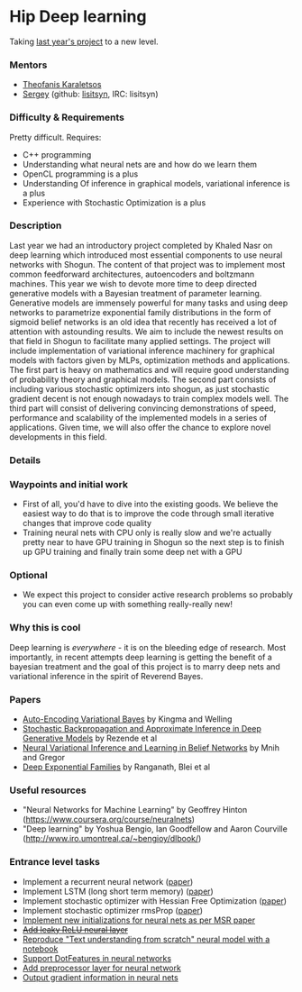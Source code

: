 # Hip Deep learning

Taking [last year's project](https://www.google-melange.com/gsoc/project/details/google/gsoc2014/khalednasr92/5657382461898752) to a new level.

### Mentors
 * [Theofanis Karaletsos](http://cbio.mskcc.org/directory/theofanis-karaletsos/index.html)
 * [Sergey](Sergey%20Lisitsyn) (github: [lisitsyn](https://github.com/lisitsyn), IRC: lisitsyn)

### Difficulty & Requirements

Pretty difficult. Requires:

 * C++ programming
 * Understanding what neural nets are and how do we learn them
 * OpenCL programming is a plus 
 * Understanding Of inference in graphical models, variational inference is a plus
 * Experience with Stochastic Optimization is a plus

### Description

Last year we had an introductory project completed by Khaled Nasr on deep learning which introduced most essential components to use neural networks with Shogun.
The content of that project was to implement most common feedforward architectures, autoencoders and boltzmann machines. 
This year we wish to devote more time to deep directed generative models with a Bayesian treatment of parameter learning. Generative models are immensely powerful for many tasks and using deep networks to parametrize exponential family distributions in the form of sigmoid belief networks is an old idea that recently has received a lot of attention with astounding results.
We aim to include the newest results on that field in Shogun to facilitate many applied settings.
The project will include implementation of variational inference machinery for graphical models with factors given by MLPs, optimization methods and applications.
The first part is heavy on mathematics and will require good understanding of probability theory and graphical models. The second part consists of including various stochastic optimizers into shogun, as just stochastic gradient decent is not enough nowadays to train complex models well. The third part will consist of delivering convincing demonstrations of speed, performance and scalability of the implemented models in a series of applications. Given time, we will also offer the chance to explore novel developments in this field.

### Details

### Waypoints and initial work

* First of all, you'd have to dive into the existing goods. We believe the easiest way to do that is to improve the code through small iterative changes that improve code quality
* Training neural nets with CPU only is really slow and we're actually pretty near to have GPU training in Shogun so the next step is to finish up GPU training and finally train some deep net with a GPU


### Optional

* We expect this project to consider active research problems so probably you can even come up with something really-really new!

### Why this is cool
Deep learning is *everywhere* - it is on the bleeding edge of research. 
Most importantly, in recent attempts deep learning is getting the benefit of a bayesian treatment and the goal of this project is to marry deep nets and variational inference in the spirit of Reverend Bayes.

### Papers
- [Auto-Encoding Variational Bayes](http://arxiv.org/abs/1312.6114) by Kingma and Welling
- [Stochastic Backpropagation and Approximate Inference in Deep Generative Models](http://arxiv.org/abs/1401.4082) by Rezende et al
- [Neural Variational Inference and Learning in Belief Networks](http://arxiv.org/abs/1402.0030) by Mnih and Gregor
- [Deep Exponential Families](http://arxiv.org/abs/1411.2581) by Ranganath, Blei et al

### Useful resources

- "Neural Networks for Machine Learning" by Geoffrey Hinton (https://www.coursera.org/course/neuralnets) 
- "Deep learning" by Yoshua Bengio, Ian Goodfellow and Aaron Courville (http://www.iro.umontreal.ca/~bengioy/dlbook/) 

### Entrance level tasks
- Implement a recurrent neural network ([paper](http://www.icml-2011.org/papers/532_icmlpaper.pdf))
- Implement LSTM (long short term memory) ([paper](http://web.eecs.utk.edu/~itamar/courses/ECE-692/Bobby_paper1.pdf))
- Implement stochastic optimizer with Hessian Free Optimization ([paper](http://www.icml-2011.org/papers/532_icmlpaper.pdf))
- Implement stochastic optimizer rmsProp ([paper](http://arxiv.org/abs/1412.6980))
- [Implement new initializations for neural nets as per MSR paper](https://github.com/shogun-toolbox/shogun/issues/2700)
- [~~Add leaky ReLU neural layer~~](https://github.com/shogun-toolbox/shogun/issues/2699)
- [Reproduce "Text understanding from scratch" neural model with a notebook](https://github.com/shogun-toolbox/shogun/issues/2701)
- [Support DotFeatures in neural networks](https://github.com/shogun-toolbox/shogun/issues/2709)
- [Add preprocessor layer for neural network](https://github.com/shogun-toolbox/shogun/issues/2710)
- [Output gradient information in neural nets](https://github.com/shogun-toolbox/shogun/issues/2723)